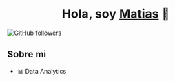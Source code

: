 <div align="center">
<h1 align="center">Hola, soy <a href="https://github.com/MattuDev">Matias</a> 👋</h1>
</div>

[![GitHub followers](https://img.shields.io/github/followers/MG-Data?style=social)](https://github.com/MattuDev)

## Sobre mi

- 📊 Data Analytics
